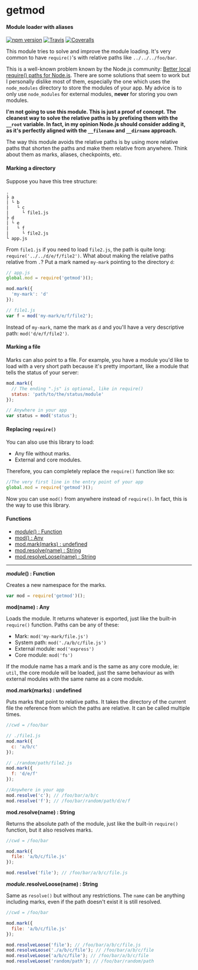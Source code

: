 getmod
======

#### Module loader with aliases ####

[![npm version][npm-version-image]][npm-url]
[![Travis][travis-image]][travis-url]
[![Coveralls][coveralls-image]][coveralls-url]

This module tries to solve and improve the module loading. It's very common to have `require()`'s with relative paths like `../../../foo/bar`.

This is a well-known problem known by the Node.js community: [Better local require() paths for Node.js][better-require]. There are some solutions that seem to work but I personally dislike most of them, especially the one which uses the `node_modules` directory to store the modules of your app. My advice is to only use `node_modules` for external modules, __never__ for storing you own modules.

**I'm not going to use this module. This is just a proof of concept. The cleanest way to solve the relative paths is by prefixing them with the `__root` variable. In fact, in my opinion Node.js should consider adding it, as it's perfectly aligned with the `__filename` and `__dirname` approach.**

The way this module avoids the relative paths is by using more relative paths that shorten the paths and make them relative from anywhere. Think about them as marks, aliases, checkpoints, etc.

#### Marking a directory ####

Suppose you have this tree structure:

```
.
├ a
| └ b
|   └ c
|     └ file1.js
├ d
| └ e
|   └ f
|     └ file2.js
└ app.js
```

From `file1.js` if you need to load `file2.js`, the path is quite long: `require('../../d/e/f/file2')`. What about making the relative paths relative from `.`? Put a mark named `my-mark` pointing to the directory `d`:

```javascript
// app.js
global.mod = require('getmod')();

mod.mark({
  'my-mark': 'd'
});

// file1.js
var f = mod('my-mark/e/f/file2');
```

Instead of `my-mark`, name the mark as `d` and you'll have a very descriptive path: `mod('d/e/f/file2')`.

#### Marking a file ####

Marks can also point to a file. For example, you have a module you'd like to load with a very short path because it's pretty important, like a module that tells the status of your server:

```javascript
mod.mark({
  // The ending ".js" is optional, like in require()
  status: 'path/to/the/status/module'
});

// Anywhere in your app
var status = mod('status');
```

#### Replacing `require()` ####

You can also use this library to load:

- Any file without marks.
- External and core modules.

Therefore, you can completely replace the `require()` function like so:

```javascript
//The very first line in the entry point of your app
global.mod = require('getmod')();
```

Now you can use `mod()` from anywhere instead of `require()`. In fact, this is the way to use this library.

#### Functions ####

- [_module_() : Function](#create)
- [mod() : Any](#load)
- [mod.mark(marks) : undefined](#mark)
- [mod.resolve(name) : String](#resolve)
- [mod.resolveLoose(name) : String](#resolveLoose)

---

<a name="create"></a>
___module_() : Function__

Creates a new namespace for the marks.

```javascript
var mod = require('getmod')();
```

<a name="load"></a>
__mod(name) : Any__

Loads the module. It returns whatever is exported, just like the built-in `require()` function. Paths can be any of these:

- Mark: `mod('my-mark/file.js')`
- System path: `mod('./a/b/c/file.js')`
- External module: `mod('express')`
- Core module: `mod('fs')`

If the module name has a mark and is the same as any core module, ie: `util`, the core module will be loaded, just the same behaviour as with external modules with the same name as a core module.

<a name="mark"></a>
__mod.mark(marks) : undefined__

Puts marks that point to relative paths. It takes the directory of the current file the reference from which the paths are relative. It can be called multiple times.

```javascript
//cwd = /foo/bar

// ./file1.js
mod.mark({
  c: 'a/b/c'
});

// ./random/path/file2.js
mod.mark({
  f: 'd/e/f'
});

//Anywhere in your app
mod.resolve('c'); // /foo/bar/a/b/c
mod.resolve('f'); // /foo/bar/random/path/d/e/f
```

<a name="resolve"></a>
__mod.resolve(name) : String__

Returns the absolute path of the module, just like the built-in `require()` function, but it also resolves marks.

```javascript
//cwd = /foo/bar

mod.mark({
  file: 'a/b/c/file.js'
});

mod.resolve('file'); // /foo/bar/a/b/c/file.js
```

<a name="resolveLoose"></a>
___module_.resolveLoose(name) : String__

Same as `resolve()` but without any restrictions. The `name` can be anything including marks, even if the path doesn't exist it is still resolved.

```javascript
//cwd = /foo/bar

mod.mark({
  file: 'a/b/c/file.js'
});

mod.resolveLoose('file'); // /foo/bar/a/b/c/file.js
mod.resolveLoose('./a/b/c/file'); // /foo/bar/a/b/c/file
mod.resolveLoose('a/b/c/file'); // /foo/bar/a/b/c/file
mod.resolveLoose('random/path'); // /foo/bar/random/path
```

[npm-version-image]: http://img.shields.io/npm/v/getmod.svg?style=flat
[npm-url]: https://npmjs.org/package/getmod
[travis-image]: http://img.shields.io/travis/gagle/node-getmod.svg?style=flat
[travis-url]: https://travis-ci.org/gagle/node-getmod
[coveralls-image]: https://img.shields.io/coveralls/gagle/node-getmod.svg?style=flat
[coveralls-url]: https://coveralls.io/r/gagle/node-getmod
[better-require]: https://gist.github.com/branneman/8048520